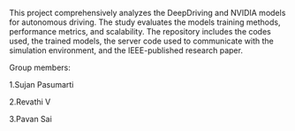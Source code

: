 This project comprehensively analyzes the DeepDriving and NVIDIA models for autonomous driving. The study evaluates the models training methods, performance metrics, and scalability. The repository includes the codes used, the trained models, the server code used to communicate with the simulation environment, and the IEEE-published research paper.

Group members: 

1.Sujan Pasumarti

2.Revathi V

3.Pavan Sai
